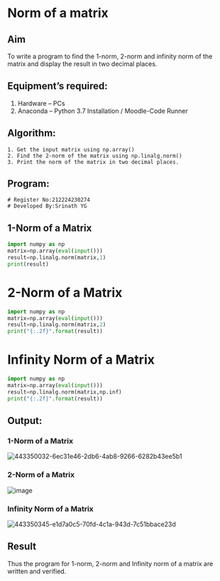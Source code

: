 # Norm of a matrix
## Aim
To write a program to find the 1-norm, 2-norm and infinity norm of the matrix and display the result in two decimal places.
## Equipment’s required:
1.	Hardware – PCs
2.	Anaconda – Python 3.7 Installation / Moodle-Code Runner
## Algorithm:
	1. Get the input matrix using np.array()   
    2. Find the 2-norm of the matrix using np.linalg.norm()
	3. Print the norm of the matrix in two decimal places.
## Program:
```
# Register No:212224230274
# Developed By:Srinath YG
```
## 1-Norm of a Matrix

```python
import numpy as np
matrix=np.array(eval(input()))
result=np.linalg.norm(matrix,1)
print(result)
```

# 2-Norm of a Matrix
```python
import numpy as np
matrix=np.array(eval(input()))
result=np.linalg.norm(matrix,2)
print("{:.2f}".format(result))
```
# Infinity Norm of a Matrix
```python
import numpy as np
matrix=np.array(eval(input()))
result=np.linalg.norm(matrix,np.inf)
print("{:.2f}".format(result))
```


## Output:
### 1-Norm of a Matrix
![443350032-6ec31e46-2db6-4ab8-9266-6282b43ee5b1](https://github.com/user-attachments/assets/7ff67176-c209-454c-990d-69a7f04e52aa)


### 2-Norm of a Matrix
![image](https://github.com/user-attachments/assets/90af1a67-3b68-4f51-9ebe-26de442c773f)



### Infinity Norm of a Matrix

![443350345-e1d7a0c5-70fd-4c1a-943d-7c51bbace23d](https://github.com/user-attachments/assets/6aa353f9-8e1a-4f49-b344-69634cf02117)

## Result
Thus the program for 1-norm, 2-norm and Infinity norm of a matrix are written and verified.

